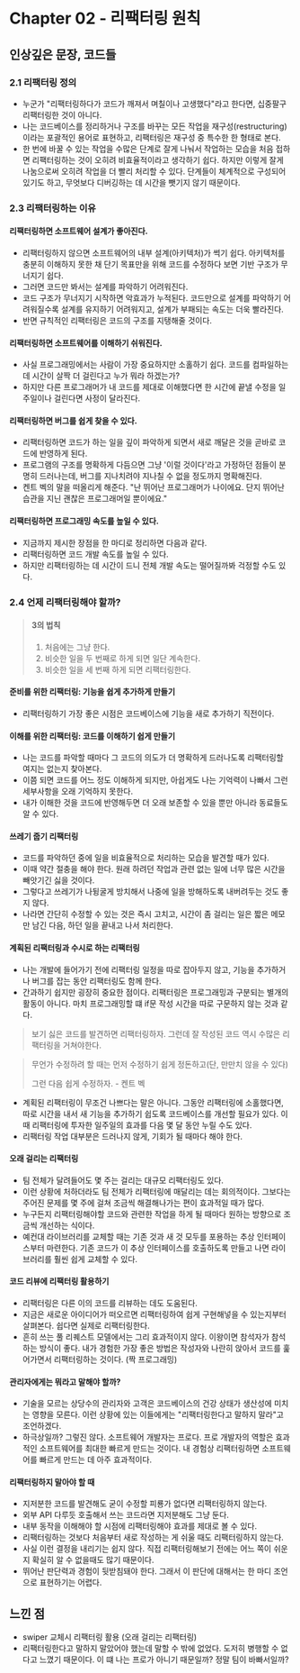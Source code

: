 # Chapter 02 - 리팩터링 원칙

## 인상깊은 문장, 코드들

### 2.1 리팩터링 정의

- 누군가 "리팩터링하다가 코드가 깨져서 며칠이나 고생했다"라고 한다면, 십중팔구 리팩터링한 것이 아니다.
- 나는 코드베이스를 정리하거나 구조를 바꾸는 모든 작업을 재구성(restructuring)이라는 포괄적인 용어로 표현하고, 리팩터링은 재구성 중 특수한 한 형태로 본다.
- 한 번에 바꿀 수 있는 작업을 수많은 단계로 잘게 나눠서 작업하는 모습을 처음 접하면 리팩터링하는 것이 오히려 비효율적이라고 생각하기 쉽다. 하지만 이렇게 잘게 나눔으로써 오히려 작업을 더 빨리 처리할 수 있다. 단계들이 체계적으로 구성되어 있기도 하고, 무엇보다 디버깅하는 데 시간을 뺏기지 않기 때문이다.

### 2.3 리팩터링하는 이유

#### 리팩터링하면 소프트웨어 설계가 좋아진다.

- 리팩터링하지 않으면 소프트웨어의 내부 설계(아키텍처)가 썩기 쉽다. 아키텍처를 충분히 이해하지 못한 채 단기 목표만을 위해 코드를 수정하다 보면 기반 구조가 무너지기 쉽다.
- 그러면 코드만 봐서는 설계를 파악하기 어려워진다.
- 코드 구조가 무너지기 시작하면 악효과가 누적된다. 코드만으로 설계를 파악하기 어려워질수록 설계를 유지하기 어려워지고, 설계가 부패되는 속도는 더욱 빨라진다.
- 반면 규칙적인 리팩터링은 코드의 구조를 지탱해줄 것이다.

#### 리팩터링하면 소프트웨어를 이해하기 쉬워진다.

- 사실 프로그래밍에서는 사람이 가장 중요하지만 소홀하기 쉽다. 코드를 컴파일하는 데 시간이 살짝 더 걸린다고 누가 뭐라 하겠는가?
- 하지만 다른 프로그래머가 내 코드를 제대로 이해했다면 한 시간에 끝낼 수정을 일주일이나 걸린다면 사정이 달라진다.

#### 리팩터링하면 버그를 쉽게 찾을 수 있다.

- 리팩터링하면 코드가 하는 일을 깊이 파악하게 되면서 새로 깨달은 것을 곧바로 코드에 반영하게 된다.
- 프로그램의 구조를 명확하게 다듬으면 그냥 '이럴 것이다'라고 가정하던 점들이 분명히 드러나는데, 버그를 지나치려야 지나칠 수 없을 정도까지 명확해진다.
- 켄트 벡의 말을 떠올리게 해준다. "난 뛰어난 프로그래머가 나이에요. 단지 뛰어난 습관을 지닌 괜찮은 프로그래머일 뿐이에요."

#### 리팩터링하면 프로그래밍 속도를 높일 수 있다.

- 지금까지 제시한 장점을 한 마디로 정리하면 다음과 같다.
- 리팩터링하면 코드 개발 속도를 높일 수 있다.
- 하지만 리팩터링하는 데 시간이 드니 전체 개발 속도는 떨어질까봐 걱정할 수도 있다.

### 2.4 언제 리팩터링해야 할까?

> #### 3의 법칙
>
> 1. 처음에는 그냥 한다.
> 2. 비슷한 일을 두 번째로 하게 되면 일단 계속한다.
> 3. 비슷한 일을 세 번째 하게 되면 리팩터링한다.

#### 준비를 위한 리팩터링: 기능을 쉽게 추가하게 만들기

- 리팩터링하기 가장 좋은 시점은 코드베이스에 기능을 새로 추가하기 직전이다.

#### 이해를 위한 리팩터링: 코드를 이해하기 쉽게 만들기

- 나는 코드를 파악할 때마다 그 코드의 의도가 더 명확하게 드러나도록 리팩터링할 여지는 없는지 찾아본다.
- 이쯤 되면 코드를 어느 정도 이해하게 되지만, 아쉽게도 나는 기억력이 나빠서 그런 세부사항을 오래 기억하지 못한다.
- 내가 이해한 것을 코드에 반영해두면 더 오래 보존할 수 있을 뿐만 아니라 동료들도 알 수 있다.

#### 쓰레기 줍기 리팩터링

- 코드를 파악하던 중에 일을 비효율적으로 처리하는 모습을 발견할 때가 있다.
- 이때 약간 절충을 해야 한다. 원래 하려던 작업과 관련 없는 일에 너무 많은 시간을 빼앗기긴 싫을 것이다.
- 그렇다고 쓰레기가 나뒹굴게 방치해서 나중에 일을 방해하도록 내버려두는 것도 좋지 않다.
- 나라면 간단히 수정할 수 있는 것은 즉시 고치고, 시간이 좀 걸리는 일은 짧은 메모만 남긴 다음, 하던 일을 끝내고 나서 처리한다.

#### 계획된 리팩터링과 수시로 하는 리팩터링

- 나는 개발에 들어가기 전에 리팩터링 일정을 따로 잡아두지 않고, 기능을 추가하거나 버그를 잡는 동안 리팩터링도 함께 한다.
- 간과하기 쉽지만 굉장히 중요한 점이다. 리팩터링은 프로그래밍과 구분되는 별개의 활동이 아니다. 마치 프로그래밍할 떄 if문 작성 시간을 따로 구문하지 않는 것과 같다.

> 보기 싫은 코드를 발견하면 리팩터링하자. 그런데 잘 작성된 코드 역시 수많은 리팩터링을 거쳐야한다.

> 무언가 수정하려 할 때는 먼저 수정하기 쉽게 정돈하고(단, 만만치 않을 수 있다)
>
> 그런 다음 쉽게 수정하자. - 켄트 벡

- 계획된 리팩터링이 무조건 나쁘다는 말은 아니다. 그동안 리팩터링에 소홀했다면, 따로 시간을 내서 새 기능을 추가하기 쉽도록 코드베이스를 개선할 필요가 있다. 이때 리팩터링에 투자한 일주일의 효과를 다음 몇 달 동안 누릴 수도 있다.
- 리팩터링 작업 대부분은 드러나지 않게, 기회가 될 때마다 해야 한다.

#### 오래 걸리는 리팩터링

- 팀 전체가 달려들어도 몇 주는 걸리는 대규모 리팩터링도 있다.
- 이런 상황에 처하더라도 팀 전체가 리팩터링에 매달리는 데는 회의적이다. 그보다는 주어진 문제를 몇 주에 걸쳐 조금씩 해결해나가는 편이 효과적일 때가 많다.
- 누구든지 리팩터링해야할 코드와 관련한 작업을 하게 될 때마다 원하는 방향으로 조금씩 개선하는 식이다.
- 예컨대 라이브러리를 교체할 때는 기존 것과 새 것 모두를 포용하는 추상 인터페이스부터 마련한다. 기존 코드가 이 추상 인터페이스를 호출하도록 만들고 나면 라이브러리를 훨씬 쉽게 교체할 수 있다.

#### 코드 리뷰에 리팩터링 활용하기

- 리팩터링은 다른 이의 코드를 리뷰하는 데도 도움된다.
- 지금은 새로운 아이디어가 떠오르면 리팩터링하여 쉽게 구현해넣을 수 있는지부터 살펴본다. 쉽다면 실제로 리팩터링한다.
- 흔히 쓰는 풀 리퀘스트 모델에서는 그리 효과적이지 않다. 이왕이면 참석자가 참석하는 방식이 좋다. 내가 경험한 가장 좋은 방법은 작성자와 나란히 앉아서 코드를 훑어가면서 리팩터링하는 것이다. (짝 프로그래밍)

#### 관리자에게는 뭐라고 말해야 할까?

- 기술을 모르는 상당수의 관리자와 고객은 코드베이스의 건강 상태가 생산성에 미치는 영향을 모른다. 이런 상황에 있는 이들에게는 "리팩터링한다고 말하지 말라"고 조언하겠다.
- 하극상일까? 그렇진 않다. 소프트웨어 개발자는 프로다. 프로 개발자의 역할은 효과적인 소프트웨어를 최대한 빠르게 만드는 것이다. 내 경험상 리팩터링하면 소프트웨어를 빠르게 만드는 데 아주 효과적이다.

#### 리팩터링하지 말아야 할 때

- 지저분한 코드를 발견해도 굳이 수정할 피룡가 없다면 리팩터링하지 않는다.
- 외부 API 다루듯 호출해서 쓰는 코드라면 지저분해도 그냥 둔다.
- 내부 동작을 이해해야 할 시점에 리팩터링해야 효과를 제대로 볼 수 있다.
- 리팩터링하는 것보다 처음부터 새로 작성하는 게 쉬울 때도 리팩터링하지 않는다.
- 사실 이런 결정을 내리기는 쉽지 않다. 직접 리팩터링해보기 전에는 어느 쪽이 쉬운지 확실히 알 수 없을때도 많기 때문이다.
- 뛰어난 판단력과 경험이 뒷받침돼야 한다. 그래서 이 판단에 대해서는 한 마디 조언으로 표현하기는 어렵다.

## 느낀 점

- swiper 교체시 리팩터링 활용 (오래 걸리는 리팩터링)
- 리팩터링한다고 말하지 말았어야 했는데 말할 수 밖에 없었다. 도저히 병행할 수 없다고 느꼈기 때문이다. 이 떄 나는 프로가 아니기 때문일까? 정말 팀이 바빠서일까?